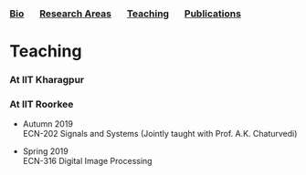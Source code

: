 ### [Bio](README.md/#bio) &nbsp; &nbsp; &nbsp; [Research Areas](README.md/#research-areas) &nbsp; &nbsp; &nbsp; [Teaching](teaching.md) &nbsp; &nbsp; &nbsp; [Publications](publications.md)

# Teaching
### At IIT Kharagpur

### At IIT Roorkee
* Autumn 2019<br/>
  ECN-202 Signals and Systems (Jointly taught with Prof. A.K. Chaturvedi)

* Spring 2019<br/>
  ECN-316 Digital Image Processing
